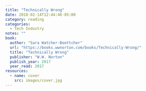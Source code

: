 ```yaml
---
title: "Technically Wrong"
date: 2018-02-14T12:44:46-05:00
category: reading
categories:
  - Tech Industry
notes: ""
book:
  author: "Sara Watcher-Boettcher"
  url: "https://books.wwnorton.com/books/Technically-Wrong/"
  title: "Technically Wrong"
  publisher: "W.W. Norton"
  publish_year: 2017
  year_read: 2017
resources:
  - name: cover
    src: images/cover.jpg
---
```


